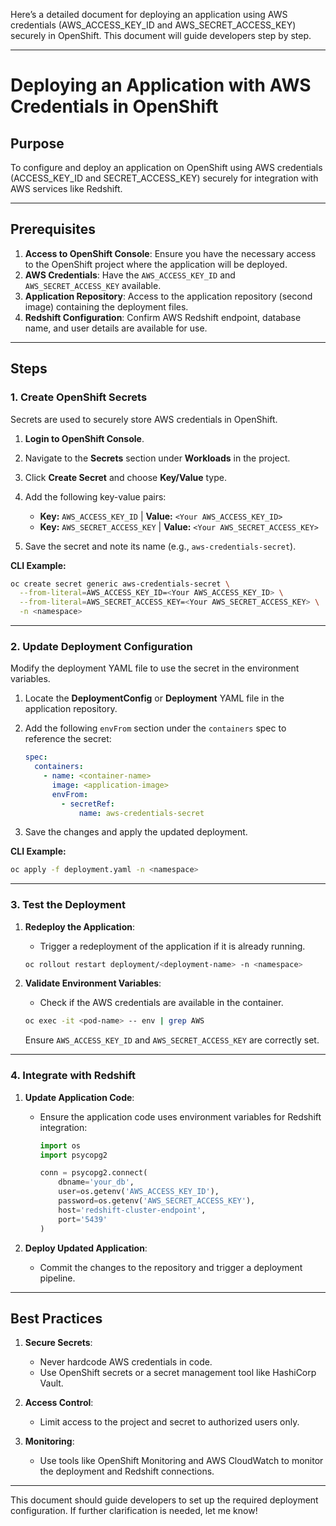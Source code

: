 Here’s a detailed document for deploying an application using AWS credentials (AWS\_ACCESS\_KEY\_ID and AWS\_SECRET\_ACCESS\_KEY) securely in OpenShift. This document will guide developers step by step.

---

# Deploying an Application with AWS Credentials in OpenShift

## **Purpose**

To configure and deploy an application on OpenShift using AWS credentials (ACCESS\_KEY\_ID and SECRET\_ACCESS\_KEY) securely for integration with AWS services like Redshift.

---

## **Prerequisites**

1. **Access to OpenShift Console**: Ensure you have the necessary access to the OpenShift project where the application will be deployed.
2. **AWS Credentials**: Have the `AWS_ACCESS_KEY_ID` and `AWS_SECRET_ACCESS_KEY` available.
3. **Application Repository**: Access to the application repository (second image) containing the deployment files.
4. **Redshift Configuration**: Confirm AWS Redshift endpoint, database name, and user details are available for use.

---

## **Steps**

### **1. Create OpenShift Secrets**

Secrets are used to securely store AWS credentials in OpenShift.

1. **Login to OpenShift Console**.
2. Navigate to the **Secrets** section under **Workloads** in the project.
3. Click **Create Secret** and choose **Key/Value** type.
4. Add the following key-value pairs:

   * **Key:** `AWS_ACCESS_KEY_ID` | **Value:** `<Your AWS_ACCESS_KEY_ID>`
   * **Key:** `AWS_SECRET_ACCESS_KEY` | **Value:** `<Your AWS_SECRET_ACCESS_KEY>`
5. Save the secret and note its name (e.g., `aws-credentials-secret`).

**CLI Example:**

```bash
oc create secret generic aws-credentials-secret \
  --from-literal=AWS_ACCESS_KEY_ID=<Your AWS_ACCESS_KEY_ID> \
  --from-literal=AWS_SECRET_ACCESS_KEY=<Your AWS_SECRET_ACCESS_KEY> \
  -n <namespace>
```

---

### **2. Update Deployment Configuration**

Modify the deployment YAML file to use the secret in the environment variables.

1. Locate the **DeploymentConfig** or **Deployment** YAML file in the application repository.

2. Add the following `envFrom` section under the `containers` spec to reference the secret:

   ```yaml
   spec:
     containers:
       - name: <container-name>
         image: <application-image>
         envFrom:
           - secretRef:
               name: aws-credentials-secret
   ```

3. Save the changes and apply the updated deployment.

**CLI Example:**

```bash
oc apply -f deployment.yaml -n <namespace>
```

---

### **3. Test the Deployment**

1. **Redeploy the Application**:

   * Trigger a redeployment of the application if it is already running.

   ```bash
   oc rollout restart deployment/<deployment-name> -n <namespace>
   ```

2. **Validate Environment Variables**:

   * Check if the AWS credentials are available in the container.

   ```bash
   oc exec -it <pod-name> -- env | grep AWS
   ```

   Ensure `AWS_ACCESS_KEY_ID` and `AWS_SECRET_ACCESS_KEY` are correctly set.

---

### **4. Integrate with Redshift**

1. **Update Application Code**:

   * Ensure the application code uses environment variables for Redshift integration:

     ```python
     import os
     import psycopg2

     conn = psycopg2.connect(
         dbname='your_db',
         user=os.getenv('AWS_ACCESS_KEY_ID'),
         password=os.getenv('AWS_SECRET_ACCESS_KEY'),
         host='redshift-cluster-endpoint',
         port='5439'
     )
     ```

2. **Deploy Updated Application**:

   * Commit the changes to the repository and trigger a deployment pipeline.

---

## **Best Practices**

1. **Secure Secrets**:

   * Never hardcode AWS credentials in code.
   * Use OpenShift secrets or a secret management tool like HashiCorp Vault.

2. **Access Control**:

   * Limit access to the project and secret to authorized users only.

3. **Monitoring**:

   * Use tools like OpenShift Monitoring and AWS CloudWatch to monitor the deployment and Redshift connections.

---

This document should guide developers to set up the required deployment configuration. If further clarification is needed, let me know!
